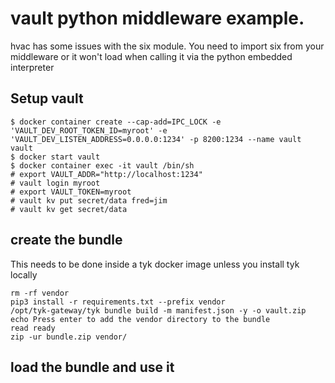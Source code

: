 # vault python middleware example.

hvac has some issues with the six module. You need to import six from your middleware or it won't load when calling it via the python embedded interpreter

## Setup vault
```
$ docker container create --cap-add=IPC_LOCK -e 'VAULT_DEV_ROOT_TOKEN_ID=myroot' -e 'VAULT_DEV_LISTEN_ADDRESS=0.0.0.0:1234' -p 8200:1234 --name vault vault
$ docker start vault
$ docker container exec -it vault /bin/sh
# export VAULT_ADDR="http://localhost:1234"
# vault login myroot
# export VAULT_TOKEN=myroot
# vault kv put secret/data fred=jim
# vault kv get secret/data
```

## create the bundle
This needs to be done inside a tyk docker image unless you install tyk locally
```
rm -rf vendor
pip3 install -r requirements.txt --prefix vendor
/opt/tyk-gateway/tyk bundle build -m manifest.json -y -o vault.zip
echo Press enter to add the vendor directory to the bundle
read ready
zip -ur bundle.zip vendor/
```

## load the bundle and use it
